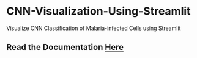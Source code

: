# CNN-Visualization-Using-Streamlit
Visualize CNN Classification of Malaria-infected Cells using Streamlit

## Read the Documentation [Here]()
